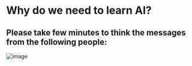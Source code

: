 # Why do we need to learn AI? 

## Please take few minutes to think the messages from the following people:

![image](https://user-images.githubusercontent.com/89304181/136656653-2273b019-cb50-4673-8f2a-b3a1c8ddca73.png)
